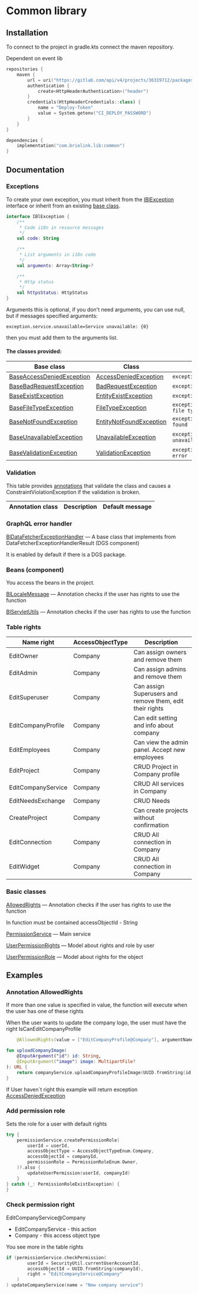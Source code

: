 # Common library

## Installation

To connect to the project in gradle.kts connect the maven repository.

Dependent on event lib

```kotlin
repositories {
    maven {
        url = uri("https://gitlab.com/api/v4/projects/36319712/packages/maven")
        authentication {
            create<HttpHeaderAuthentication>("header")
        }
        credentials(HttpHeaderCredentials::class) {
            name = "Deploy-Token"
            value = System.getenv("CI_DEPLOY_PASSWORD")
        }
    }
}

dependencies {
    implementation("com.briolink.lib:common")
}

```

## Documentation

### Exceptions

To create your own exception, you must inherit from
the [IBlException](/src/main/kotlin/com/briolink/lib/common/exception/base/IBlException.kt) interface or inherit from an
existing [base class](/src/main/kotlin/com/briolink/lib/common/exception/base).

```kotlin
interface IBlException {
    /**
     * Code i18n in resource messages
     */
    val code: String

    /**
     * List arguments in i18n code
     */
    val arguments: Array<String>?

    /**
     * Http status
     */
    val httpsStatus: HttpStatus
}
```

Arguments this is optional, if you don't need arguments, you can use null, but if messages specified arguments:

```
exception.service.unavailable=Service unavailable: {0}
```

then you must add them to the arguments list.

#### The classes provided:

| Base class                                                                                                        | Class                                                                                                    | Message                                                                         | Http code                 | 
|-------------------------------------------------------------------------------------------------------------------|----------------------------------------------------------------------------------------------------------|---------------------------------------------------------------------------------|---------------------------|
| [BaseAccessDeniedException](/src/main/kotlin/com/briolink/lib/common/exception/base/BaseAccessDeniedException.kt) | [AccessDeniedException](/src/main/kotlin/com/briolink/lib/common/exception/AccessDeniedException.kt)     | ``` exception.access-denied=Access denied ```                                   | 403 (FORBIDDEN)           |
| [BaseBadRequestException](/src/main/kotlin/com/briolink/lib/common/exception/base/BaseBadRequestException.kt)     | [BadRequestException](/src/main/kotlin/com/briolink/lib/common/exception/BadRequestException.kt)         | ```exception.bad-request=Bad request```                                         | 400 (BAD_REQUEST)         |
| [BaseExistException](/src/main/kotlin/com/briolink/lib/common/exception/base/BaseExistException.kt)               | [EntityExistException](/src/main/kotlin/com/briolink/lib/common/exception/EntityExistException.kt)       | ```exception.entity.exist=Entity exist```                                       | 409 (CONFLICT)            |
| [BaseFileTypeException](/src/main/kotlin/com/briolink/lib/common/exception/base/BaseFileTypeException.kt)         | [FileTypeException](/src/main/kotlin/com/briolink/lib/common/exception/FileTypeException.kt)             | ```exception.file.type.invalid=Invalid file type: allowed JPEG or PNG images``` | 400 (BAD_REQUEST)         |
| [BaseNotFoundException](/src/main/kotlin/com/briolink/lib/common/exception/base/BaseNotFoundException.kt)         | [EntityNotFoundException](/src/main/kotlin/com/briolink/lib/common/exception/EntityNotFoundException.kt) | ```exception.entity.not-found=Entity not found```                               | 404 (NOT_FOUND)           |
| [BaseUnavailableException](/src/main/kotlin/com/briolink/lib/common/exception/base/BaseUnavailableException.kt)   | [UnavailableException](/src/main/kotlin/com/briolink/lib/common/exception/UnavailableException.kt)       | ```exception.service.unavailable=Service unavailable: {0}```                    | 503 (SERVICE_UNAVAILABLE) |
| [BaseValidationException](/src/main/kotlin/com/briolink/lib/common/exception/base/BaseUnavailableException.kt)    | [ValidationException](/src/main/kotlin/com/briolink/lib/common/exception/ValidationException.kt)         | ```exception.validation.error=Validation error```                               | 400 (BAD_REQUEST)         |

### Validation

This table provides [annotations](/src/main/kotlin/com/briolink/lib/common/validation) that validate the class and causes a ConstraintViolationException if the validation is broken.

| Annotation class | Description | Default message |
| ---------------- | ----------- | --------------- |

### GraphQL error handler

[BlDataFetcherExceptionHandler](/src/main/kotlin/com/briolink/lib/common/BlDataFetcherExceptionHandler.kt)
— A base class that implements from DataFetcherExceptionHandlerResult (DGS component)

It is enabled by default if there is a DGS package.

### Beans (component)

You access the beans in the project.

[BlLocaleMessage](/src/main/kotlin/com/briolink/lib/common/BlLocaleMessage.kt)
— Annotation checks if the user has rights to use the function

[BlServletUtils](/src/main/kotlin/com/briolink/lib/common/utils/BlServletUtils.kt)
— Annotation checks if the user has rights to use the function

### Table rights

| Name right         | AccessObjectType | Description                                              |
|--------------------|------------------|----------------------------------------------------------|
| EditOwner          | Company          | Can assign owners and remove them                        |
| EditAdmin          | Company          | Can assign admins and remove them                        |
| EditSuperuser      | Company          | Can assign Superusers and remove them, edit their rights |
| EditCompanyProfile | Company          | Can edit setting and info about company                  |
| EditEmployees      | Company          | Can view the admin panel. Accept new employees           |
| EditProject        | Company          | CRUD Project in Company profile                          |
| EditCompanyService | Company          | CRUD All services in Company                             |
| EditNeedsExchange  | Company          | CRUD Needs                                               |
| CreateProject      | Company          | Can create projects without confirmation                 |
| EditConnection     | Company          | CRUD All connection in Company                           |
| EditWidget         | Company          | CRUD All connection in Company                           |

### Basic classes

[AllowedRights](https://gitlab.com/briolink/network/backend/permission-lib/-/blob/main/src/main/kotlin/com/briolink/lib/permission/AllowedRights.kt)
— Annotation checks if the user has rights to use the function

In function must be contained accessObjectId - String

[PermissionService](https://gitlab.com/briolink/network/backend/permission-lib/-/blob/main/src/main/kotlin/com/briolink/lib/permission/service/PermissionService.kt)
— Main service

[UserPermissionRights](https://gitlab.com/briolink/network/backend/permission-lib/-/blob/main/src/main/kotlin/com/briolink/lib/permission/model/UserPermissionRights.kt)
— Model about rights and role by user

[UserPermissionRole](https://gitlab.com/briolink/network/backend/permission-lib/-/blob/main/src/main/kotlin/com/briolink/lib/permission/model/UserPermissionRole.kt)
— Model about rights for the object

## Examples

### Annotation AllowedRights

If more than one value is specified in value, the function will execute when the user has one of these rights

When the user wants to update the company logo, the user must have the right IsCanEditCompanyProfile

```kotlin
    @AllowedRights(value = ["EditCompanyProfile@Company"], argumentNameId = "id")

fun uploadCompanyImage(
    @InputArgument("id") id: String,
    @InputArgument("image") image: MultipartFile?
): URL {
    return companyService.uploadCompanyProfileImage(UUID.fromString(id), image)
}
```

If User haven`t right this example will return
exception [AccessDeniedException](https://gitlab.com/briolink/network/backend/permission-lib/-/blob/main/src/main/kotlin/com/briolink/lib/permission/exception/AccessDeniedException.kt)

### Add permission role

Sets the role for a user with default rights

```kotlin
try {
    permissionService.createPermissionRole(
        userId = userId,
        accessObjectType = AccessObjectTypeEnum.Company,
        accessObjectId = companyId,
        permissionRole = PermissionRoleEnum.Owner,
    )?.also {
        updateUserPermission(userId, companyId)
    }
} catch (_: PermissionRoleExistException) {
}
```

### Check permission right

EditCompanyService@Company

- EditCompanyService - this action
- Company - this access object type

You see more in the table rights

```kotlin
if (permissionService.checkPermission(
        userId = SecurityUtil.currentUserAccountId,
        accessObjectId = UUID.fromString(companyId),
        right = "EditCompanyService@Company"
    )
) updateCompanyService(name = "New company service")
```